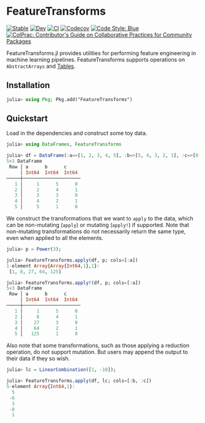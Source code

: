 # FeatureTransforms

[![Stable](https://img.shields.io/badge/docs-stable-blue.svg)](https://invenia.github.io/FeatureTransforms.jl/stable)
[![Dev](https://img.shields.io/badge/docs-dev-blue.svg)](https://invenia.github.io/FeatureTransforms.jl/dev)
[![CI](https://github.com/Invenia/FeatureTransforms.jl/workflows/CI/badge.svg)](https://github.com/Invenia/FeatureTransforms.jl/actions?query=workflow%3ACI)
[![Codecov](https://codecov.io/gh/invenia/FeatureTransforms.jl/branch/master/graph/badge.svg)](https://codecov.io/gh/invenia/FeatureTransforms.jl)
[![Code Style: Blue](https://img.shields.io/badge/code%20style-blue-4495d1.svg)](https://github.com/invenia/BlueStyle)
[![ColPrac: Contributor's Guide on Collaborative Practices for Community Packages](https://img.shields.io/badge/ColPrac-Contributor's%20Guide-blueviolet)](https://github.com/SciML/ColPrac)

FeatureTransforms.jl provides utilities for performing feature engineering in machine learning pipelines.
FeatureTransforms supports operations on `AbstractArrays` and [Tables](https://github.com/JuliaData/Tables.jl).

## Installation
```julia
julia> using Pkg; Pkg.add("FeatureTransforms")
```

## Quickstart
Load in the dependencies and construct some toy data.
```julia
julia> using DataFrames, FeatureTransforms

julia> df = DataFrame(:a=>[1, 2, 3, 4, 5], :b=>[5, 4, 3, 2, 1], :c=>[0, 1, 0, 1, 0])
5×3 DataFrame
 Row │ a      b      c
     │ Int64  Int64  Int64
─────┼─────────────────────
   1 │     1      5      0
   2 │     2      4      1
   3 │     3      3      0
   4 │     4      2      1
   5 │     5      1      0
```

We construct the transformations that we want to `apply` to the data, which can be non-mutating (`apply`) or mutating (`apply!`) if supported.
Note that non-mutating transformations do not necessarily return the same type, even when applied to all the elements.
```julia
julia> p = Power(3);

julia> FeatureTransforms.apply(df, p; cols=[:a])
1-element Array{Array{Int64,1},1}:
 [1, 8, 27, 64, 125]

julia> FeatureTransforms.apply!(df, p; cols=[:a])
5×3 DataFrame
 Row │ a      b      c
     │ Int64  Int64  Int64
─────┼─────────────────────
   1 │     1      5      0
   2 │     8      4      1
   3 │    27      3      0
   4 │    64      2      1
   5 │   125      1      0
```

Also note that some transformations, such as those applying a reduction operation, do not support mutation.
But users may append the output to their data if they so wish.
```julia
julia> lc = LinearCombination([1, -10]);

julia> FeatureTransforms.apply(df, lc; cols=[:b, :c])
5-element Array{Int64,1}:
  5
 -6
  3
 -8
  1

```
